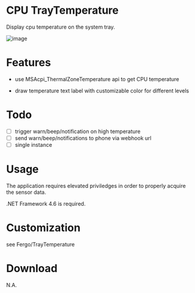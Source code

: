 # CPU TrayTemperature

Display cpu temperature on the system tray.

![image](https://github.com/appxmod/TrayTemperature/assets/11593903/c644b7c4-7054-480e-82b6-5ccd3da7eded)


# Features

* use MSAcpi_ThermalZoneTemperature api to get CPU temperature

* draw temperature text label with customizable color for different levels  

# Todo 

- [ ] trigger warn/beep/notification on high temperature
- [ ] send warn/beep/notifications to phone via webhook url
- [ ] single instance

# Usage

The application requires elevated priviledges in order to properly acquire the sensor data.

.NET Framework 4.6 is required.

# Customization

see  Fergo/TrayTemperature

# Download

N.A.

